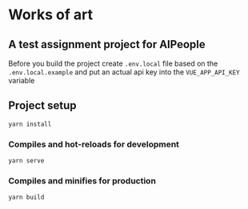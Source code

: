 # Works of art

## A test assignment project for AIPeople

Before you build the project create `.env.local` file
based on the `.env.local.example`
and put an actual api key into the `VUE_APP_API_KEY` variable

## Project setup
```
yarn install
```

### Compiles and hot-reloads for development
```
yarn serve
```

### Compiles and minifies for production
```
yarn build
```